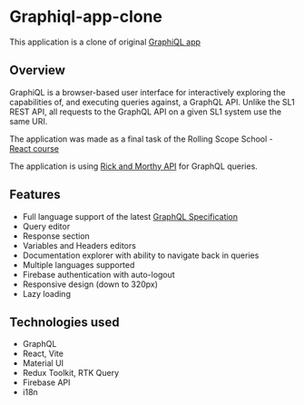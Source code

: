 # Graphiql-app-clone

This application is a clone of original [GraphiQL app](https://github.com/graphql/graphiql)

## Overview

GraphiQL is a browser-based user interface for interactively exploring the capabilities of, and executing queries against, a GraphQL API. Unlike the SL1 REST API, all requests to the GraphQL API on a given SL1 system use the same URI.

The application was made as a final task of the Rolling Scope School - [React course](https://rs.school/react/)

The application is using [Rick and Morthy API](https://rickandmortyapi.com/documentation/) for GraphQL queries.

## Features

- Full language support of the latest
  [GraphQL Specification](https://spec.graphql.org/draft/#sec-Language)
- Query editor
- Response section
- Variables and Headers editors
- Documentation explorer with ability to navigate back in queries
- Multiple languages supported
- Firebase authentication with auto-logout
- Responsive design (down to 320px)
- Lazy loading

## Technologies used

- GraphQL
- React, Vite
- Material UI
- Redux Toolkit, RTK Query
- Firebase API
- i18n
